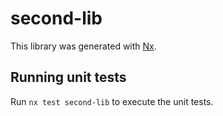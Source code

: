 # second-lib

This library was generated with [Nx](https://nx.dev).

## Running unit tests

Run `nx test second-lib` to execute the unit tests.
